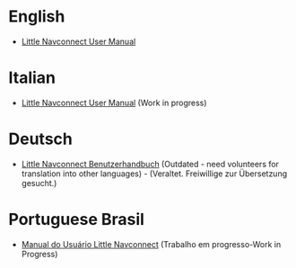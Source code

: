 # English

* [Little Navconnect User Manual](en/README.md)

# Italian

* [Little Navconnect User Manual](/it/README.md) \(Work in progress\)

# Deutsch

* [Little Navconnect Benutzerhandbuch](de/README.md)  \(Outdated - need volunteers for translation into other languages\) - \(Veraltet. Freiwillige zur Übersetzung gesucht.\)

#  Portuguese Brasil

* [Manual do Usuário Little Navconnect](/pt_BR/README.md) \(Trabalho em progresso-Work in Progress\) 



